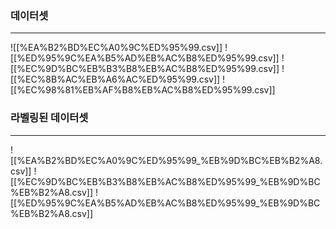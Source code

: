 ### 데이터셋
---
![[%EA%B2%BD%EC%A0%9C%ED%95%99.csv]]
![[%ED%95%9C%EA%B5%AD%EB%AC%B8%ED%95%99.csv]]
![[%EC%9D%BC%EB%B3%B8%EB%AC%B8%ED%95%99.csv]]
![[%EC%8B%AC%EB%A6%AC%ED%95%99.csv]]
![[%EC%98%81%EB%AF%B8%EB%AC%B8%ED%95%99.csv]]
  
### 라벨링된 데이터셋
---
![[%EA%B2%BD%EC%A0%9C%ED%95%99_%EB%9D%BC%EB%B2%A8.csv]]
![[%EC%9D%BC%EB%B3%B8%EB%AC%B8%ED%95%99_%EB%9D%BC%EB%B2%A8.csv]]
![[%ED%95%9C%EA%B5%AD%EB%AC%B8%ED%95%99_%EB%9D%BC%EB%B2%A8.csv]]